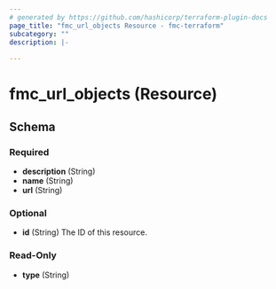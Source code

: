 ```yaml
---
# generated by https://github.com/hashicorp/terraform-plugin-docs
page_title: "fmc_url_objects Resource - fmc-terraform"
subcategory: ""
description: |-
  
---
```


# fmc_url_objects (Resource)





<!-- schema generated by tfplugindocs -->
## Schema

### Required

- **description** (String)
- **name** (String)
- **url** (String)

### Optional

- **id** (String) The ID of this resource.

### Read-Only

- **type** (String)


